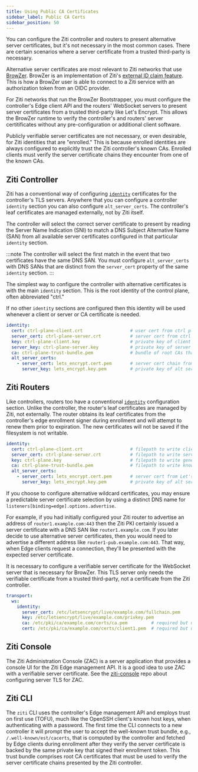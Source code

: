 ```yaml
---
title: Using Public CA Certificates
sidebar_label: Public CA Certs
sidebar_position: 50
---
```


You can configure the Ziti controller and routers to present alternative server certificates, but it's not necessary in the most common cases. There are certain scenarios where a server certificate from a trusted third-party is necessary. 

Alternative server certificates are most relevant to Ziti networks that use [BrowZer](https://blog.openziti.io/series/browzer). BrowZer is an implementation of Ziti's [external ID claim feature](../learn/core-concepts/security/authentication/50-external-id-claims.md). This is how a BrowZer user is able to connect to a Ziti service with an authorization token from an OIDC provider.

For Ziti networks that run the BrowZer Bootstrapper, you must configure the controller's Edge client API and the routers' WebSocket servers to present server certificates from a trusted third-party like Let's Encrypt. This allows the BrowZer runtime to verify the controller's and routers' server certitificates without any pre-configuration or additional client software.

Publicly verifiable server certificates are not necessary, or even desirable, for Ziti identities that are "enrolled." This is because enrolled identities are always configured to explicitly trust the Ziti controller's known CAs. Enrolled clients must verify the server certificate chains they encounter from one of the known CAs. 

## Ziti Controller

Ziti has a conventional way of configuring [`identity`](../reference/30-configuration/controller.md#identity) certificates for the controller's TLS servers. Anywhere that you can configure a controller `identity` section you can also configure `alt_server_certs`. The controller's leaf certificates are managed externally, not by Ziti itself.

The controller will select the correct server certificate to present by reading the Server Name Indication (SNI) to match a DNS Subject Alternative Name (SAN) from all available server certificates configured in that particular `identity` section. 

:::note
The controller will select the first match in the event that two certificates have the same DNS SAN. You must configure `alt_server_certs` with DNS SANs that are distinct from the `server_cert` property of the same `identity` section.
:::

The simplest way to configure the controller with alternative certificates is with the main `identity` section. This is the root identity of the control plane, often abbreviated "ctrl." 

If no other `identity` sections are configured then this identity will be used whenever a client or server or CA certificate is needed.

```yaml
identity:
  cert: ctrl-plane-client.crt                  # user cert from ctrl plane CA
  server_cert: ctrl-plane-server.crt           # server cert from ctrl plane CA with SAN "ctrl.ziti.example.com"
  key: ctrl-plane-client.key                   # private key of client cert
  server_key: ctrl-plane-server.key            # private key of server certs
  ca: ctrl-plane-trust-bundle.pem              # bundle of root CAs that may be used to verify this identity's leaf cert chains
  alt_server_certs:
    - server_cert: lets_encrypt.cert.pem       # server cert chain from Let's Encrypt with SAN "client-pub.ziti.example.com"
      server_key: lets_encrypt.key.pem         # private key of alt server cert
```

## Ziti Routers

Like controllers, routers too have a conventional [`identity`](../reference/30-configuration/router.md#identity) configuration section. Unlike the controller, the router's leaf certificates are managed by Ziti, not externally. The router obtains its leaf certificates from the controller's edge enrollment signer during enrollment and will attempt to renew them prior to expiration. The new certificates will not be saved if the filesystem is not writable.

```yaml
identity:
  cert: ctrl-plane-client.crt                  # filepath to write client cert from controller's edge enrollment signer during enrollment
  server_cert: ctrl-plane-server.crt           # filepath to write server cert from edge enrollment signer during enrollment
  key: ctrl-plane.key                          # filepath to write generated private key for leaf certs during enrollment
  ca: ctrl-plane-trust-bundle.pem              # filepath to write known CA certs during enrollment
  alt_server_certs:
    - server_cert: lets_encrypt.cert.pem       # server cert from Let's Encrypt with a distinct DNS SAN
      server_key: lets_encrypt.key.pem         # private key of alt server cert
```

If you choose to configure alternative wildcard certificates, you may ensure a predictable server certificate selection by using a distinct DNS name for `listeners[binding=edge].options.advertise`.

For example, if you had initially configured your Ziti router to advertise an address of `router1.example.com:443` then the Ziti PKI certainly issued a server certificate with a DNS SAN like `router1.example.com`. If you later decide to use alternative server certificates, then you would need to advertise a different address like `router1-pub.example.com:443`. That way, when Edge clients request a connection, they'll be presented with the expected server certificate.

It is necessary to configure a verifiable server certificate for the WebSocket server that is necessary for BrowZer. This TLS server only needs the verifiable certificate from a trusted third-party, not a certificate from the Ziti controller.

```yaml
transport:
  ws:
    identity:
      server_cert: /etc/letsencrypt/live/example.com/fullchain.pem
      key: /etc/letsencrypt/live/example.com/privkey.pem
      ca: /etc/pki/ca/example.com/certs/ca.pem         # required but unused
      cert: /etc/pki/ca/example.com/certs/client1.pem  # required but unused
```

## Ziti Console

The Ziti Administration Console (ZAC) is a server application that provides a console UI for the Ziti Edge management API. It is a good idea to use ZAC with a verifiable server certificate. See the [ziti-console](https://github.com/openziti/ziti-console) repo about configuring server TLS for ZAC.

## Ziti CLI

The `ziti` CLI uses the controller's Edge management API and employs trust on first use (TOFU), much like the OpenSSH client's known host keys, when authenticating with a password. The first time the CLI connects to a new controller it will prompt the user to accept the well-known trust bundle, e.g., `/.well-known/est/cacerts`, that is computed by the controller and fetched by Edge clients during enrollment after they verify the server certificate is backed by the same private key that signed their enrollment token. This trust bundle comprises root CA certificates that must be used to verify the server certificate chains presented by the Ziti controller.
